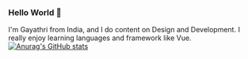 ### Hello World 👋

I'm Gayathri from India, and I do content on Design and Development. I really enjoy learning languages and framework like Vue.
[![Anurag's GitHub stats](https://github-readme-stats.vercel.app/api?username=gayathri-16)](https://github.com/anuraghazra/github-readme-stats)

